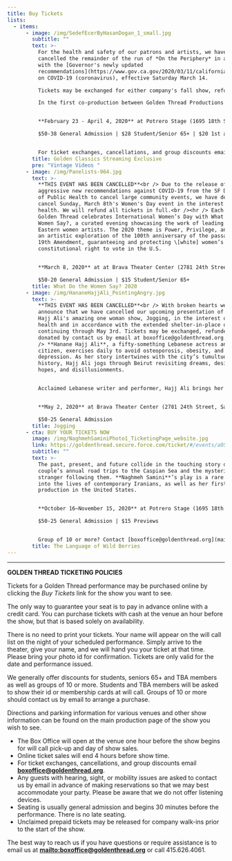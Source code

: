 ```yaml
---
title: Buy Tickets
lists:
  - items:
      - image: /img/SedefEcerByHasanDogan_1_small.jpg
        subtitle: ""
        text: >-
          For the health and safety of our patrons and artists, we have
          cancelled the remainder of the run of *On the Periphery* in accordance
          with the [Governor's newly updated
          recommendations](https://www.gov.ca.gov/2020/03/11/california-public-health-experts-mass-gatherings-should-be-postponed-or-canceled-statewide-to-slow-the-spread-of-covid-19/)
          on COVID-19 (coronavirus), effective Saturday March 14.

          Tickets may be exchanged for either company's fall show, refunded, or donated by contacting **<boxoffice@goldenthread.org>**.<hr />

          In the first co-production between Golden Thread Productions and Crowded Fire Theater, Sedef Ecer’s ***On the Periphery*** paints a tender portrayal of the lives of social outcasts in Istanbul’s urban slums mirroring the displacement, migration, and gentrification in the Bay Area.


          **February 23 - April 4, 2020** at Potrero Stage (1695 18th Street, San Francisco)\

          $50-38 General Admission | $28 Student/Senior 65+ | $20 1st and 2nd Thursdays | $15 Previews


          For ticket exchanges, cancellations, and group discounts email **<boxoffice@goldenthread.org>**.
        title: Golden Classics Streaming Exclusive
        pre: "Vintage Videos "
      - image: /img/Panelists-964.jpg
        text: >-
          **THIS EVENT HAS BEEN CANCELLED**<br /> Due to the release of
          aggressive new recommendations against COVID-19 from the SF Department
          of Public Health to cancel large community events, we have decided to
          cancel Sunday, March 8th's Women's Day event in the interest of public
          health. We will refund all tickets in full.<br /><hr /> Each year,
          Golden Thread celebrates International Women’s Day with What Do the
          Women Say?, a curated evening showcasing the work of leading Middle
          Eastern women artists. The 2020 theme is Power, Privilege, and Agency:
          an artistic exploration of the 100th anniversary of the passage of the
          19th Amendment, guaranteeing and protecting \[white] women’s
          constitutional right to vote in the U.S.


          **March 8, 2020** at at Brava Theater Center (2781 24th Street, San Francisco)\

          $50-20 General Admission | $15 Student/Senior 65+
        title: What Do the Women Say? 2020
      - image: /img/HananeHajjAli_PointingAngry.jpg
        text: >-
          **THIS EVENT HAS BEEN CANCELLED**<br /> With broken hearts we must
          announce that we have cancelled our upcoming presentation of Hanane
          Hajj Ali's amazing one woman show, Jogging,﻿ in the interest of public
          health and in accordance with the extended shelter-in-place ordinance
          continuing through May 3rd. Tickets may be exchanged, refunded or
          donated by contact us by email at boxoffice@goldenthread.org.<br /><hr
          /> **Hanane Hajj Ali**, a fifty-something Lebanese actress and
          citizen, exercises daily to avoid osteoporosis, obesity, and
          depression. As her story intertwines with the city’s tumultuous
          history, Hajj Ali jogs through Beirut revisiting dreams, desires,
          hopes, and disillusionments. 


          Acclaimed Lebanese writer and performer, Hajj Ali brings her one-woman show to the Bay Area following her celebrated performances at the Kennedy Center and the Guthrie Theater. ***Jogging*** is performed in Arabic with English super titles.


          **May 2, 2020** at Brava Theater Center (2781 24th Street, San Francisco)\

          $50-25 General Admission
        title: Jogging
      - cta: BUY YOUR TICKETS NOW
        image: /img/NaghmehSaminiPhoto1_TicketingPage_website.jpg
        link: https://goldenthread.secure.force.com/ticket/#/events/a0S3Z000006gbzUUAQ
        subtitle: ""
        text: >-
          The past, present, and future collide in the touching story of a
          couple’s annual road trips to the Caspian Sea and the mysterious
          stranger following them. **Naghmeh Samini**’s play is a rare glimpse
          into the lives of contemporary Iranians, as well as her first English
          production in the United States.


          **October 16–November 15, 2020** at Potrero Stage (1695 18th Street, San Francisco)\

          $50-25 General Admission | $15 Previews


          Group of 10 or more? Contact [boxoffice@goldenthread.org](mailto:boxoffice@goldenthread.org) for a discount.
        title: The Language of Wild Berries
---
```

----

**GOLDEN THREAD TICKETING POLICIES**

Tickets for a Golden Thread performance may be purchased online by clicking the *Buy Tickets* link for the show you want to see.

The only way to guarantee your seat is to pay in advance online with a credit card. You can purchase tickets with cash at the venue an hour before the show, but that is based solely on availability.

There is no need to print your tickets. Your name will appear on the will call list on the night of your scheduled performance. Simply arrive to the theater, give your name, and we will hand you your ticket at that time. Please bring your photo id for confirmation. Tickets are only valid for the date and performance issued.

We generally offer discounts for students, seniors 65+ and TBA members as well as groups of 10 or more. Students and TBA members will be asked to show their id or membership cards at will call. Groups of 10 or more should contact us by email to arrange a purchase.

Directions and parking information for various venues and other show information can be found on the main production page of the show you wish to see.

* The Box Office will open at the venue one hour before the show begins for will call pick-up and day of show sales.
* Online ticket sales will end 4 hours before show time.
* For ticket exchanges, cancellations, and group discounts email **<boxoffice@goldenthread.org>**.
* Any guests with hearing, sight, or mobility issues are asked to contact us by email in advance of making reservations so that we may best accommodate your party. Please be aware that we do not offer listening devices.
* Seating is usually general admission and begins 30 minutes before the performance. There is no late seating.
* Unclaimed prepaid tickets may be released for company walk-ins prior to the start of the show.

The best way to reach us if you have questions or require assistance is to email us at **<mailto:boxoffice@goldenthread.org>** or call 415.626.4061.
